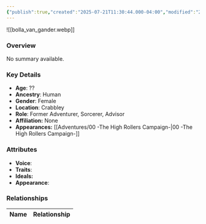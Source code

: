 ```yaml
---
{"publish":true,"created":"2025-07-21T11:30:44.000-04:00","modified":"2025-08-14T15:46:48.000-04:00","published":"2025-08-14T15:46:48.000-04:00","cssclasses":"","Age":"??","Ancestry":"Human","Gender":"Female","Location":["Crabbley"],"Role":["Former Adventurer, Sorcerer, Advisor"],"Affiliation":["None"],"Appearances":["[[00 -The High Rollers Campaign-]]"]}
---
```



![[bolla_van_gander.webp]]

### Overview
No summary available.

### Key Details
- **Age**: ??
- **Ancestry**: Human
- **Gender**: Female
- **Location**: Crabbley
- **Role**: Former Adventurer, Sorcerer, Advisor
- **Affiliation:** None
- **Appearances:** [[Adventures/00 -The High Rollers Campaign-\|00 -The High Rollers Campaign-]]

### Attributes
- **Voice**: 
- **Traits**: 
- **Ideals:** 
- **Appearance**:

### Relationships

| Name  | Relationship |
| ----- | ------------ |

